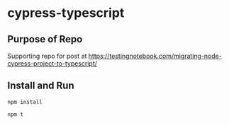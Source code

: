 # cypress-typescript

## Purpose of Repo

Supporting repo for post at https://testingnotebook.com/migrating-node-cypress-project-to-typescript/

## Install and Run

`npm install`

`npm t`
